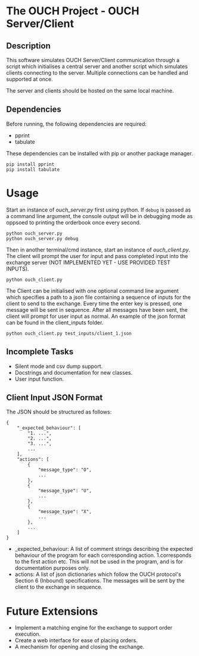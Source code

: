 # The OUCH Project - OUCH Server/Client

## Description

This software simulates OUCH Server/Client communication through a script which initialises a central server and another script which simulates clients connecting to the server. Multiple connections can be handled and supported at once.

The server and clients should be hosted on the same local machine.

## Dependencies
Before running, the following dependencies are required:
- pprint
- tabulate

These dependencies can be installed with pip or another package manager.
```
pip install pprint
pip install tabulate
```

# Usage

Start an instance of *ouch_server.py* first using python. If `debug` is passed as a command line argument, the console output will be in debugging mode as oppsoed to printing the orderbook once every second.
```
python ouch_server.py
python ouch_server.py debug
```

Then in another terminal/cmd instance, start an instance of *ouch_client.py*. The client will prompt the user for input and pass completed input into the exchange server (NOT IMPLEMENTED YET - USE PROVIDED TEST INPUTS).
```
python ouch_client.py
```

The Client can be initialised with one optional command line argument which specifies a path to a json file containing a sequence of inputs for the client to send to the exchange. Every time the enter key is pressed, one message will be sent in sequence. After all messages have been sent, the client will prompt for user input as normal. An example of the json format can be found in the client_inputs folder.

```
python ouch_client.py test_inputs/client_1.json
```

## Incomplete Tasks

- Silent mode and csv dump support.
- Docstrings and documentation for new classes.
- User input function.

## Client Input JSON Format
The JSON should be structured as follows:
```
{
    "_expected_behaviour": [
        "1. ...",
        "2. ...",
        "3. ...",
        ...
    ],
    "actions": [
        {
            "message_type": "O",
            ...
        },
        {
            "message_type": "U",
            ...
        },
        {
            "message_type": "X",
            ...
        },
        ...
    ]
}
```
- _expected_behaviour: A list of comment strings describing the expected behaviour of the program for each corresponding action. 1.corresponds to the first action etc. This will not be used in the program, and is for documentation purposes only.
- actions: A list of json dictionaries which follow the OUCH protocol's Section 6 (Inbound) specifications. The messages will be sent by the client to the exchange in sequence.

# Future Extensions

- Implement a matching engine for the exchange to support order execution.
- Create a web interface for ease of placing orders.
- A mechanism for opening and closing the exchange.